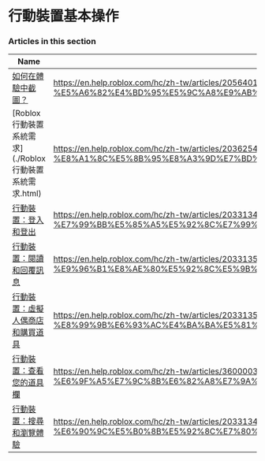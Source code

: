 # 行動裝置基本操作  
### Articles in this section
Name|URL
-|-
[如何在體驗中截圖？](./如何在體驗中截圖？.html) |https://en.help.roblox.com/hc/zh-tw/articles/20564017568276-%E5%A6%82%E4%BD%95%E5%9C%A8%E9%AB%94%E9%A9%97%E4%B8%AD%E6%88%AA%E5%9C%96
[Roblox 行動裝置系統需求](./Roblox 行動裝置系統需求.html) |https://en.help.roblox.com/hc/zh-tw/articles/203625474-Roblox-%E8%A1%8C%E5%8B%95%E8%A3%9D%E7%BD%AE%E7%B3%BB%E7%B5%B1%E9%9C%80%E6%B1%82
[行動裝置：登入和登出](./行動裝置：登入和登出.html) |https://en.help.roblox.com/hc/zh-tw/articles/203313450-%E8%A1%8C%E5%8B%95%E8%A3%9D%E7%BD%AE-%E7%99%BB%E5%85%A5%E5%92%8C%E7%99%BB%E5%87%BA
[行動裝置：閱讀和回覆訊息](./行動裝置：閱讀和回覆訊息.html) |https://en.help.roblox.com/hc/zh-tw/articles/203313550-%E8%A1%8C%E5%8B%95%E8%A3%9D%E7%BD%AE-%E9%96%B1%E8%AE%80%E5%92%8C%E5%9B%9E%E8%A6%86%E8%A8%8A%E6%81%AF
[行動裝置：虛擬人偶商店和購買道具](./行動裝置：虛擬人偶商店和購買道具.html) |https://en.help.roblox.com/hc/zh-tw/articles/203313500-%E8%A1%8C%E5%8B%95%E8%A3%9D%E7%BD%AE-%E8%99%9B%E6%93%AC%E4%BA%BA%E5%81%B6%E5%95%86%E5%BA%97%E5%92%8C%E8%B3%BC%E8%B2%B7%E9%81%93%E5%85%B7
[行動裝置：查看您的道具欄](./行動裝置：查看您的道具欄.html) |https://en.help.roblox.com/hc/zh-tw/articles/360000344426-%E8%A1%8C%E5%8B%95%E8%A3%9D%E7%BD%AE-%E6%9F%A5%E7%9C%8B%E6%82%A8%E7%9A%84%E9%81%93%E5%85%B7%E6%AC%84
[行動裝置：搜尋和瀏覽體驗](./行動裝置：搜尋和瀏覽體驗.html) |https://en.help.roblox.com/hc/zh-tw/articles/203313460-%E8%A1%8C%E5%8B%95%E8%A3%9D%E7%BD%AE-%E6%90%9C%E5%B0%8B%E5%92%8C%E7%80%8F%E8%A6%BD%E9%AB%94%E9%A9%97